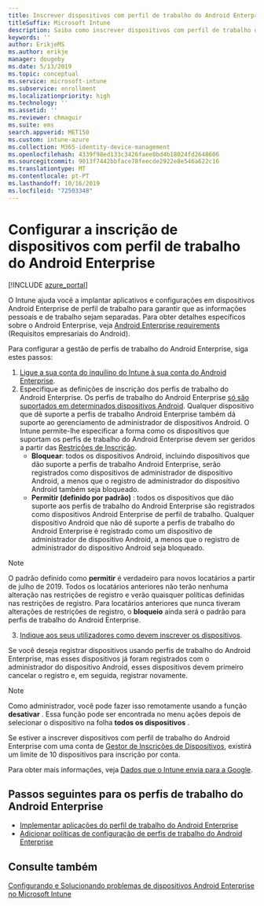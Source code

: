 ```yaml
---
title: Inscrever dispositivos com perfil de trabalho do Android Enterprise no Intune
titleSuffix: Microsoft Intune
description: Saiba como inscrever dispositivos com perfil de trabalho do Android Enterprise no Intune.
keywords: ''
author: ErikjeMS
ms.author: erikje
manager: dougeby
ms.date: 5/13/2019
ms.topic: conceptual
ms.service: microsoft-intune
ms.subservice: enrollment
ms.localizationpriority: high
ms.technology: ''
ms.assetid: ''
ms.reviewer: chmaguir
ms.suite: ems
search.appverid: MET150
ms.custom: intune-azure
ms.collection: M365-identity-device-management
ms.openlocfilehash: 4339f98ed133c3426faee8bd4b18024fd2648606
ms.sourcegitcommit: 9013f7442bbface78feecde2922e8e546a622c16
ms.translationtype: MT
ms.contentlocale: pt-PT
ms.lasthandoff: 10/16/2019
ms.locfileid: "72503348"
---
```

# <a name="set-up-enrollment-of-android-enterprise-work-profile-devices"></a>Configurar a inscrição de dispositivos com perfil de trabalho do Android Enterprise

[!INCLUDE [azure_portal](../includes/azure_portal.md)]

O Intune ajuda você a implantar aplicativos e configurações em dispositivos Android Enterprise de perfil de trabalho para garantir que as informações pessoais e de trabalho sejam separadas. Para obter detalhes específicos sobre o Android Enterprise, veja [Android Enterprise requirements](https://support.google.com/work/android/answer/6174145?hl=en&ref_topic=6151012) (Requisitos empresariais do Android).

Para configurar a gestão de perfis de trabalho do Android Enterprise, siga estes passos:

1. [Ligue a sua conta do inquilino do Intune à sua conta do Android Enterprise](connect-intune-android-enterprise.md).
2. Especifique as definições de inscrição dos perfis de trabalho do Android Enterprise. Os perfis de trabalho do Android Enterprise [só são suportados em determinados dispositivos Android](https://support.google.com/work/android/answer/6174145?hl=en&ref_topic=6151012%20style=%22target=new_window%22). Qualquer dispositivo que dê suporte a perfis de trabalho Android Enterprise também dá suporte ao gerenciamento de administrador de dispositivos Android. O Intune permite-lhe especificar a forma como os dispositivos que suportam os perfis de trabalho do Android Enterprise devem ser geridos a partir das [Restrições de Inscrição](enrollment-restrictions-set.md).
    - **Bloquear**: todos os dispositivos Android, incluindo dispositivos que dão suporte a perfis de trabalho Android Enterprise, serão registrados como dispositivos de administrador de dispositivo Android, a menos que o registro de administrador do dispositivo Android também seja bloqueado. 
    - **Permitir (definido por padrão)** : todos os dispositivos que dão suporte aos perfis de trabalho do Android Enterprise são registrados como dispositivos Android Enterprise de perfil de trabalho. Qualquer dispositivo Android que não dê suporte a perfis de trabalho do Android Enterprise é registrado como um dispositivo de administrador de dispositivo Android, a menos que o registro de administrador do dispositivo Android seja bloqueado. 
> [!NOTE]
> O padrão definido como **permitir** é verdadeiro para novos locatários a partir de julho de 2019. Todos os locatários anteriores não terão nenhuma alteração nas restrições de registro e verão quaisquer políticas definidas nas restrições de registro. Para locatários anteriores que nunca tiveram alterações de restrições de registro, o **bloqueio** ainda será o padrão para perfis de trabalho do Android Enterprise.

3. [Indique aos seus utilizadores como devem inscrever os dispositivos](/intune-user-help/create-a-work-profile-and-enroll-your-device-in-intune-android).  

Se você deseja registrar dispositivos usando perfis de trabalho do Android Enterprise, mas esses dispositivos já foram registrados com o administrador do dispositivo Android, esses dispositivos devem primeiro cancelar o registro e, em seguida, registrar novamente.
> [!NOTE]
> Como administrador, você pode fazer isso remotamente usando a função **desativar** . Essa função pode ser encontrada no menu ações depois de selecionar o dispositivo na folha **todos os dispositivos** .

Se estiver a inscrever dispositivos com perfil de trabalho do Android Enterprise com uma conta de [Gestor de Inscrições de Dispositivos](device-enrollment-manager-enroll.md), existirá um limite de 10 dispositivos para inscrição por conta.

Para obter mais informações, veja [Dados que o Intune envia para a Google](../protect/data-intune-sends-to-google.md).

## <a name="next-steps-for-android-enterprise-work-profiles"></a>Passos seguintes para os perfis de trabalho do Android Enterprise
- [Implementar aplicações do perfil de trabalho do Android Enterprise](../apps/apps-add-android-for-work.md)
- [Adicionar políticas de configuração de perfis de trabalho do Android Enterprise](../configuration/device-profiles.md)

## <a name="see-also"></a>Consulte também

[Configurando e Solucionando problemas de dispositivos Android Enterprise no Microsoft Intune](https://support.microsoft.com/help/4476974)
